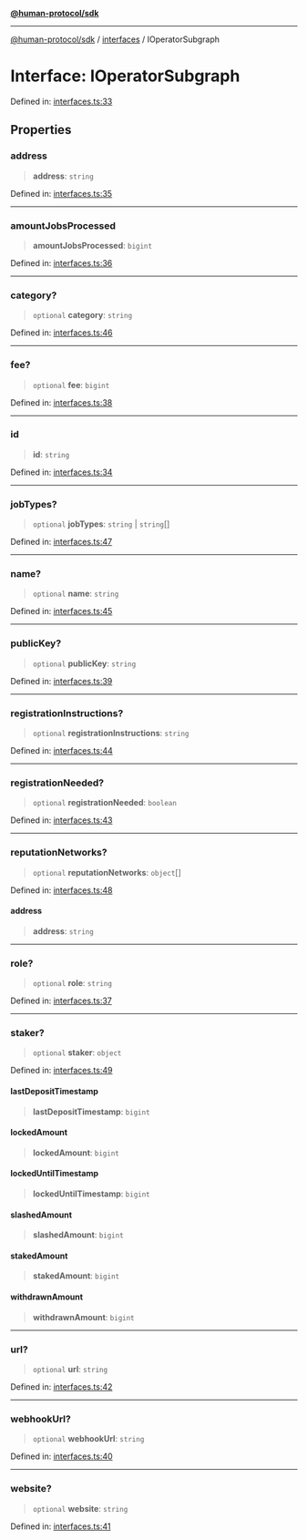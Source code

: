 [**@human-protocol/sdk**](../../README.md)

***

[@human-protocol/sdk](../../modules.md) / [interfaces](../README.md) / IOperatorSubgraph

# Interface: IOperatorSubgraph

Defined in: [interfaces.ts:33](https://github.com/humanprotocol/human-protocol/blob/d67d122403122f60659ce3c7e533ed3853fb3730/packages/sdk/typescript/human-protocol-sdk/src/interfaces.ts#L33)

## Properties

### address

> **address**: `string`

Defined in: [interfaces.ts:35](https://github.com/humanprotocol/human-protocol/blob/d67d122403122f60659ce3c7e533ed3853fb3730/packages/sdk/typescript/human-protocol-sdk/src/interfaces.ts#L35)

***

### amountJobsProcessed

> **amountJobsProcessed**: `bigint`

Defined in: [interfaces.ts:36](https://github.com/humanprotocol/human-protocol/blob/d67d122403122f60659ce3c7e533ed3853fb3730/packages/sdk/typescript/human-protocol-sdk/src/interfaces.ts#L36)

***

### category?

> `optional` **category**: `string`

Defined in: [interfaces.ts:46](https://github.com/humanprotocol/human-protocol/blob/d67d122403122f60659ce3c7e533ed3853fb3730/packages/sdk/typescript/human-protocol-sdk/src/interfaces.ts#L46)

***

### fee?

> `optional` **fee**: `bigint`

Defined in: [interfaces.ts:38](https://github.com/humanprotocol/human-protocol/blob/d67d122403122f60659ce3c7e533ed3853fb3730/packages/sdk/typescript/human-protocol-sdk/src/interfaces.ts#L38)

***

### id

> **id**: `string`

Defined in: [interfaces.ts:34](https://github.com/humanprotocol/human-protocol/blob/d67d122403122f60659ce3c7e533ed3853fb3730/packages/sdk/typescript/human-protocol-sdk/src/interfaces.ts#L34)

***

### jobTypes?

> `optional` **jobTypes**: `string` \| `string`[]

Defined in: [interfaces.ts:47](https://github.com/humanprotocol/human-protocol/blob/d67d122403122f60659ce3c7e533ed3853fb3730/packages/sdk/typescript/human-protocol-sdk/src/interfaces.ts#L47)

***

### name?

> `optional` **name**: `string`

Defined in: [interfaces.ts:45](https://github.com/humanprotocol/human-protocol/blob/d67d122403122f60659ce3c7e533ed3853fb3730/packages/sdk/typescript/human-protocol-sdk/src/interfaces.ts#L45)

***

### publicKey?

> `optional` **publicKey**: `string`

Defined in: [interfaces.ts:39](https://github.com/humanprotocol/human-protocol/blob/d67d122403122f60659ce3c7e533ed3853fb3730/packages/sdk/typescript/human-protocol-sdk/src/interfaces.ts#L39)

***

### registrationInstructions?

> `optional` **registrationInstructions**: `string`

Defined in: [interfaces.ts:44](https://github.com/humanprotocol/human-protocol/blob/d67d122403122f60659ce3c7e533ed3853fb3730/packages/sdk/typescript/human-protocol-sdk/src/interfaces.ts#L44)

***

### registrationNeeded?

> `optional` **registrationNeeded**: `boolean`

Defined in: [interfaces.ts:43](https://github.com/humanprotocol/human-protocol/blob/d67d122403122f60659ce3c7e533ed3853fb3730/packages/sdk/typescript/human-protocol-sdk/src/interfaces.ts#L43)

***

### reputationNetworks?

> `optional` **reputationNetworks**: `object`[]

Defined in: [interfaces.ts:48](https://github.com/humanprotocol/human-protocol/blob/d67d122403122f60659ce3c7e533ed3853fb3730/packages/sdk/typescript/human-protocol-sdk/src/interfaces.ts#L48)

#### address

> **address**: `string`

***

### role?

> `optional` **role**: `string`

Defined in: [interfaces.ts:37](https://github.com/humanprotocol/human-protocol/blob/d67d122403122f60659ce3c7e533ed3853fb3730/packages/sdk/typescript/human-protocol-sdk/src/interfaces.ts#L37)

***

### staker?

> `optional` **staker**: `object`

Defined in: [interfaces.ts:49](https://github.com/humanprotocol/human-protocol/blob/d67d122403122f60659ce3c7e533ed3853fb3730/packages/sdk/typescript/human-protocol-sdk/src/interfaces.ts#L49)

#### lastDepositTimestamp

> **lastDepositTimestamp**: `bigint`

#### lockedAmount

> **lockedAmount**: `bigint`

#### lockedUntilTimestamp

> **lockedUntilTimestamp**: `bigint`

#### slashedAmount

> **slashedAmount**: `bigint`

#### stakedAmount

> **stakedAmount**: `bigint`

#### withdrawnAmount

> **withdrawnAmount**: `bigint`

***

### url?

> `optional` **url**: `string`

Defined in: [interfaces.ts:42](https://github.com/humanprotocol/human-protocol/blob/d67d122403122f60659ce3c7e533ed3853fb3730/packages/sdk/typescript/human-protocol-sdk/src/interfaces.ts#L42)

***

### webhookUrl?

> `optional` **webhookUrl**: `string`

Defined in: [interfaces.ts:40](https://github.com/humanprotocol/human-protocol/blob/d67d122403122f60659ce3c7e533ed3853fb3730/packages/sdk/typescript/human-protocol-sdk/src/interfaces.ts#L40)

***

### website?

> `optional` **website**: `string`

Defined in: [interfaces.ts:41](https://github.com/humanprotocol/human-protocol/blob/d67d122403122f60659ce3c7e533ed3853fb3730/packages/sdk/typescript/human-protocol-sdk/src/interfaces.ts#L41)
